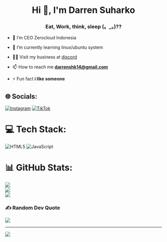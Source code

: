 
<h1 align="center">Hi 👋, I'm Darren Suharko</h1>
<h3 align="center">Eat, Work, think, sleep (。_。)??</h3>


- 🔭 I’m CEO Zerocloud Indonesia

- 🌱 I’m currently learning linux/ubuntu system

- 👨‍💻 Visit my business at [discord](https://discord.zerocloud.id)

- 📫 How to reach me **darrenshk14@gmail.com**

- ⚡ Fun fact **i like someone**


## 🌐 Socials:
[![Instagram](https://img.shields.io/badge/Instagram-%23E4405F.svg?logo=Instagram&logoColor=white)](https://www.instagram.com/d4rr3n14/) [![TikTok](https://img.shields.io/badge/TikTok-%23000000.svg?logo=TikTok&logoColor=white)](https://tiktok.com/@zerocloud.id) 

# 💻 Tech Stack:
![HTML5](https://img.shields.io/badge/html5-%23E34F26.svg?style=for-the-badge&logo=html5&logoColor=white) ![JavaScript](https://img.shields.io/badge/javascript-%23323330.svg?style=for-the-badge&logo=javascript&logoColor=%23F7DF1E)

# 📊 GitHub Stats:
![](https://github-readme-stats.vercel.app/api?username=darrenshk14&theme=dark&hide_border=false&include_all_commits=false&count_private=false)<br/>
![](https://github-readme-streak-stats.herokuapp.com/?user=darrenshk14&theme=dark&hide_border=false)<br/>
![](https://github-readme-stats.vercel.app/api/top-langs/?username=darrenshk14&theme=dark&hide_border=false&include_all_commits=false&count_private=false&layout=compact)


### ✍️ Random Dev Quote
![](https://quotes-github-readme.vercel.app/api?type=horizontal&theme=dark)



---
[![](https://visitcount.itsvg.in/api?id=darrenshk14&icon=0&color=0)](https://visitcount.itsvg.in)

<!-- Proudly created with GPRM ( https://gprm.itsvg.in ) -->
